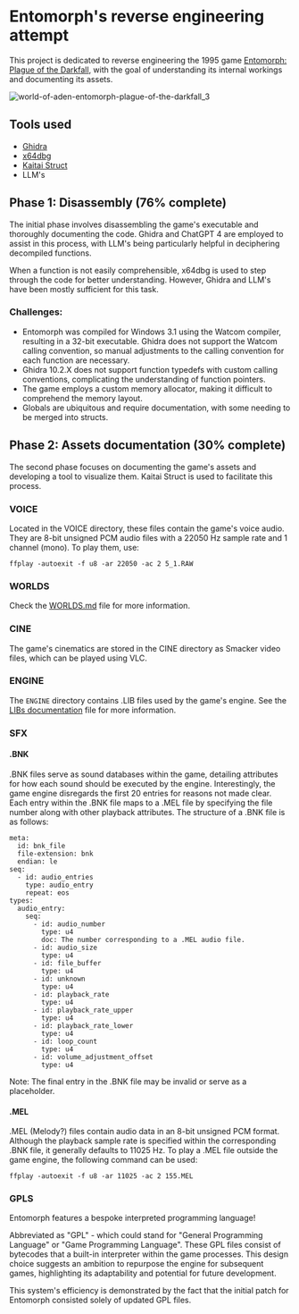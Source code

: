 # Entomorph's reverse engineering attempt

This project is dedicated to reverse engineering the 1995 game [Entomorph: Plague of the Darkfall][1], with the goal of understanding its internal workings and documenting its assets.

![world-of-aden-entomorph-plague-of-the-darkfall_3](https://user-images.githubusercontent.com/288227/233727285-208a047a-477c-4246-a763-d77de3105934.jpeg)

## Tools used

- [Ghidra](https://ghidra-sre.org/)
- [x64dbg](https://x64dbg.com/)
- [Kaitai Struct](https://kaitai.io/)
- LLM's

## Phase 1: Disassembly (76% complete)

The initial phase involves disassembling the game's executable and thoroughly documenting the code. Ghidra and ChatGPT 4 are employed to assist in this process, with LLM's being particularly helpful in deciphering decompiled functions.

When a function is not easily comprehensible, x64dbg is used to step through the code for better understanding. However, Ghidra and LLM's have been mostly sufficient for this task.

### Challenges:

- Entomorph was compiled for Windows 3.1 using the Watcom compiler, resulting in a 32-bit executable. Ghidra does not support the Watcom calling convention, so manual adjustments to the calling convention for each function are necessary.
- Ghidra 10.2.X does not support function typedefs with custom calling conventions, complicating the understanding of function pointers.
- The game employs a custom memory allocator, making it difficult to comprehend the memory layout.
- Globals are ubiquitous and require documentation, with some needing to be merged into structs.

## Phase 2: Assets documentation (30% complete)

The second phase focuses on documenting the game's assets and developing a tool to visualize them. Kaitai Struct is used to facilitate this process.

### VOICE

Located in the VOICE directory, these files contain the game's voice audio. They are 8-bit unsigned PCM audio files with a 22050 Hz sample rate and 1 channel (mono). To play them, use:

```
ffplay -autoexit -f u8 -ar 22050 -ac 2 5_1.RAW
```

### WORLDS

Check the [WORLDS.md](WORLDS.md) file for more information.

### CINE

The game's cinematics are stored in the CINE directory as Smacker video files, which can be played using VLC.

### ENGINE

The `ENGINE` directory contains .LIB files used by the game's engine. See the [LIBs documentation](LIBs.md) file for more information.

### SFX

#### .BNK

.BNK files serve as sound databases within the game, detailing attributes for how each sound should be executed by the engine. Interestingly, the game engine disregards the first 20 entries for reasons not made clear. Each entry within the .BNK file maps to a .MEL file by specifying the file number along with other playback attributes. The structure of a .BNK file is as follows:

```ksy
meta:
  id: bnk_file
  file-extension: bnk
  endian: le
seq:
  - id: audio_entries
    type: audio_entry
    repeat: eos
types:
  audio_entry:
    seq:
      - id: audio_number
        type: u4
        doc: The number corresponding to a .MEL audio file.
      - id: audio_size
        type: u4
      - id: file_buffer
        type: u4
      - id: unknown
        type: u4
      - id: playback_rate
        type: u4
      - id: playback_rate_upper
        type: u4
      - id: playback_rate_lower
        type: u4
      - id: loop_count
        type: u4
      - id: volume_adjustment_offset
        type: u4
```

Note: The final entry in the .BNK file may be invalid or serve as a placeholder.

#### .MEL

.MEL (Melody?) files contain audio data in an 8-bit unsigned PCM format. Although the playback sample rate is specified within the corresponding .BNK file, it generally defaults to 11025 Hz. To play a .MEL file outside the game engine, the following command can be used:

```
ffplay -autoexit -f u8 -ar 11025 -ac 2 155.MEL
```

### GPLS

Entomorph features a bespoke interpreted programming language!

Abbreviated as "GPL" - which could stand for "General Programming Language" or "Game Programming Language". These GPL files consist of bytecodes that a built-in interpreter within the game processes. This design choice suggests an ambition to repurpose the engine for subsequent games, highlighting its adaptability and potential for future development.

This system's efficiency is demonstrated by the fact that the initial patch for Entomorph consisted solely of updated GPL files.

[1]: https://en.wikipedia.org/wiki/Entomorph:_Plague_of_the_Darkfall
